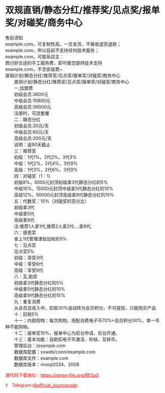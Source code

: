 # 双规直销/静态分红/推荐奖/见点奖/报单奖/对碰奖/商务中心

售前须知<br>example.com，可复制性高，一旦发货，不接收退货退款；<br>example.com，所以目前不支持任何技术服务；<br>example.com，可联系店主：<br>商讨好合适的手工服务费，即可替您提供技术支持<br>example.com，不含安装费~<br>直销计划/静态分红/推荐奖/见点奖/报单奖/对碰奖/商务中心<br>　　直销计划/静态分红/推荐奖/见点奖/报单奖/对碰奖/商务中心<br>　　一,加盟费<br>　　初级会员:3600元<br>　　中级会员:10800元<br>　　高级会员:36000元<br>　　注册时，可选套餐<br>　　二：静态分红<br>　　初级会员:20元/天<br>　　中级会员:60元/天<br>　　高级会员:200元/天<br>　　说明：返90天截止<br>　　三：推荐奖<br>　　初级：1代1%，2代2%，3代3%<br>　　中级：1代2%，2代4%，3代8%<br>　　高级：1代3%，2代6%，3代9%<br>　　四：对碰奖（1：1）<br>　　初级8%，5000元封顶初级拿3代静态分红的5%<br>　　中级10%，15000元封顶中级拿5代静态分红的10%<br>　　高级12%，50000元封顶高级拿8代静态分红的15%<br>　　五：代数奖：10%（对碰奖的百分比）<br>　　初级拿3代<br>　　中级拿5代<br>　　高级拿8代<br>　　注:推荐1人拿1代,推荐2人拿2代...,拿8代.<br>　　六：感恩奖<br>　　拿上1代管理津贴加权的5%<br>　　七：见点奖<br>　　见点奖5%<br>　　初级：享受3代<br>　　中级：享受6代<br>　　高级：享受9代<br>　　八：互,助奖<br>　　初级拿3代静态分红的5%<br>　　中级拿5代静态分红的10%<br>　　高级拿8代静态分红的15%<br>　　九：重复消费<br>　　从会员总收入中，扣取30%自动转为会员积分，不可提现，只能购买产品<br>　　十：扣税5%<br>　　十一：内部购物：每次购物，搭配消费电子币70%+会员积分30%，单一币种不能购物。<br>　　十二：报单奖10%，报单中心为前台申请，后台开通。<br>　　十三：基本功能：自助扣电子币激活、秒结，互转币。<br>　　管理后台：/example.com<br>　　数据库配置：xxweb/conn/example.com<br>　　数据库文件：example.com<br>　　数据库版本：mssql2024、2008<br>


<p style="color: red;">源代码下载地址：<a href="https://mega-file.org/RE5a3" style="color: red;">https://mega-file.org/RE5a3</a></p><p style="color: red;"><img src="https://cdn-icons-png.flaticon.com/512/2111/2111646.png" alt="Telegram Icon" style="width: 16px; vertical-align: middle; margin-right: 5px;">Telegram:<a href="https://t.me/official_sourcecode" style="color: red;">@official_sourcecode</a></p>
